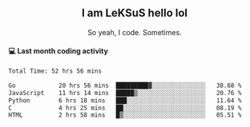 <h2 align="center">I am LeKSuS hello lol</h2>
<p align="center">So yeah, I code. Sometimes.</p>

#### :computer: Last month coding activity
<!--START_SECTION:waka-->

```txt
Total Time: 52 hrs 56 mins

Go            20 hrs 56 mins  █████████▓░░░░░░░░░░░░░░░   38.68 %
JavaScript    11 hrs 14 mins  █████▒░░░░░░░░░░░░░░░░░░░   20.76 %
Python        6 hrs 18 mins   ███░░░░░░░░░░░░░░░░░░░░░░   11.64 %
C             4 hrs 25 mins   ██░░░░░░░░░░░░░░░░░░░░░░░   08.19 %
HTML          2 hrs 58 mins   █▒░░░░░░░░░░░░░░░░░░░░░░░   05.51 %
```

<!--END_SECTION:waka-->
